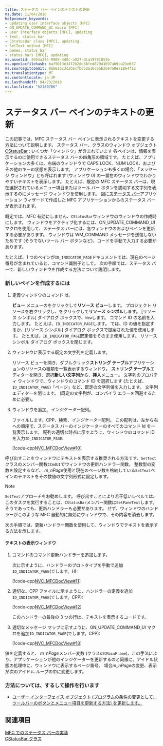 ```yaml
---
title: ステータス バー ペインのテキストの更新
ms.date: 11/04/2016
helpviewer_keywords:
- updating user interface objects [MFC]
- ON_UPDATE_COMMAND_UI macro [MFC]
- user interface objects [MFC], updating
- text, status bar
- CStatusBar class [MFC], updating
- SetText method [MFC]
- panes, status bar
- status bars [MFC], updating
ms.assetid: 4984a3f4-9905-4d8c-a927-dca19781053b
ms.openlocfilehash: baf5013e34f262dd3bfed82941697ab9ca21e637
ms.sourcegitcommit: 0ab61bc3d2b6cfbd52a16c6ab2b97a8ea1864f12
ms.translationtype: MT
ms.contentlocale: ja-JP
ms.lasthandoff: 04/23/2019
ms.locfileid: "62180786"
---
```

# <a name="updating-the-text-of-a-status-bar-pane"></a>ステータス バー ペインのテキストの更新

この記事では、MFC ステータス バー ペインに表示されるテキストを変更する方法について説明します。 ステータス バー、クラスのウィンドウ オブジェクト[CStatusBar](../mfc/reference/cstatusbar-class.md) : いくつか「ウィンドウ」が含まれています 各ペインは、情報を表示するのに使用できるステータス バーの四角形の領域です。 たとえば、アプリケーションの多くは、右端のウィンドウで CAPS LOCK、NUM LOCK、およびその他のキーの状態を表示します。 アプリケーションも多くの場合、「メッセージ ウィンドウ」とも呼ばれます (ウィンドウ 0) の一番左のウィンドウでわかりやすいテキストを表示します。 たとえば、既定の MFC ステータス バーは、現在選択されているメニュー項目またはツール バー ボタンを説明する文字列を表示するのにメッセージ ウィンドウを使用します。 図に[ステータス バー](../mfc/status-bar-implementation-in-mfc.md)アプリケーション ウィザードで作成した MFC アプリケーションからのステータス バーが表示されます。

既定では、MFC 有効にしません、`CStatusBar`ウィンドウのウィンドウの作成時にします。 ウィンドウをアクティブ化するには、ON_UPDATE_COMMAND_UI マクロを使用して、ステータス バーには、各ウィンドウのおよびペインを更新する必要があります。 ウィンドウは WM_COMMAND メッセージを送信しないためです (そうでないツール バー ボタンなど)、コードを手動で入力する必要があります。

たとえば、1 つのペインが`ID_INDICATOR_PAGE`ドキュメントでは、現在のページ番号が含まれていると、コマンド識別子として。 次の手順では、ステータス バーで、新しいウィンドウを作成する方法について説明します。

### <a name="to-make-a-new-pane"></a>新しいペインを作成するには

1. 定義ウィンドウのコマンド id。

   **ビュー**  メニューのをクリックして**リソース ビュー**します。 プロジェクト リソースを右クリックし、をクリックして**リソース シンボル**します。 [リソース シンボル] ダイアログ ボックスで、`New`します。 コマンド ID の名前を入力します。 たとえば、`ID_INDICATOR_PAGE`します。 では、ID の値を指定するか、[リソース シンボル] ダイアログ ボックスで提案された値を使用します。 たとえば、`ID_INDICATOR_PAGE`既定値をそのまま使用します。 リソース シンボル ダイアログ ボックスを閉じます。

1. ウィンドウに表示する既定の文字列を定義します。

   リソース ビューを開き、ダブルクリック**ストリング テーブル**アプリケーションのリソースの種類を一覧表示するウィンドウ。 **ストリング テーブル**エディターを開き、選択**新しい文字列**から、**挿入**メニュー。 文字列のプロパティ ウィンドウで、ウィンドウのコマンド ID を選択します (たとえば、 `ID_INDICATOR_PAGE`)「ページ」など、既定の文字列値を入力します。 文字列エディターを閉じます。 (既定の文字列が、コンパイラ エラーを回避するために必要)。

1. ウィンドウを追加、*インジケーター*配列。

   ファイルします。CPP、検索、*インジケーター*配列。 この配列は、左から右への順序で、ステータス バーのインジケーターのすべてのコマンド Id を一覧表示します。 配列の適切な時点に示すように、ウィンドウのコマンド ID を入力`ID_INDICATOR_PAGE`:

   [!code-cpp[NVC_MFCDocView#10](../mfc/codesnippet/cpp/updating-the-text-of-a-status-bar-pane_1.cpp)]

呼び出すことをウィンドウにテキストを表示する推奨される方法です、`SetText`クラスのメンバー関数`CCmdUI`でウィンドウの更新ハンドラー関数。 整数型の変数を設定するなど、 *m_nPage*使用と現在のページ数を格納している`SetText`ペインのテキストをその数値の文字列形式に設定します。

> [!NOTE]
>  `SetText`アプローチをお勧めします。 呼び出すことにより若干低いレベルでは、このタスクを実行することは、`CStatusBar`メンバー関数は`SetPaneText`します。 そうであっても、更新ハンドラーも必要があります。 せず、ウィンドウのハンドラーがこのような MFC 自動的に無効にウィンドウで、その内容を消去します。

次の手順では、更新ハンドラー関数を使用して、ウィンドウでテキストを表示する方法を示します。

#### <a name="to-make-a-pane-display-text"></a>テキストの表示ウィンドウ

1. コマンドのコマンド更新ハンドラーを追加します。

   次に示すように、ハンドラーのプロトタイプを手動で追加`ID_INDICATOR_PAGE`(でします。H):

   [!code-cpp[NVC_MFCDocView#11](../mfc/codesnippet/cpp/updating-the-text-of-a-status-bar-pane_2.h)]

1. 適切な。CPP ファイルに示すように、ハンドラーの定義を追加`ID_INDICATOR_PAGE`(でします。CPP):

   [!code-cpp[NVC_MFCDocView#12](../mfc/codesnippet/cpp/updating-the-text-of-a-status-bar-pane_3.cpp)]

   このハンドラーの最後の 3 つの行は、テキストを表示するコードです。

1. 適切なメッセージ マップに示すように、ON_UPDATE_COMMAND_UI マクロを追加`ID_INDICATOR_PAGE`(でします。CPP):

   [!code-cpp[NVC_MFCDocView#13](../mfc/codesnippet/cpp/updating-the-text-of-a-status-bar-pane_4.cpp)]

値を定義すると、 *m_nPage*メンバー変数 (クラスの`CMainFrame`)、この手法により、アプリケーションが他のインジケーターを更新するのと同様に、アイドル状態の処理中に、ウィンドウに表示するページ番号。 場合*m_nPage*の変更、表示が次のアイドル ループの中に変更します。

### <a name="what-do-you-want-to-know-more-about"></a>方法については、するして操作を行います

- [ユーザー インターフェイス オブジェクト (プログラムの条件の変更として、ツールバーのボタンとメニュー項目を更新する方法) を更新します。](../mfc/how-to-update-user-interface-objects.md)

## <a name="see-also"></a>関連項目

[MFC でのステータス バーの実装](../mfc/status-bar-implementation-in-mfc.md)<br/>
[CStatusBar クラス](../mfc/reference/cstatusbar-class.md)
